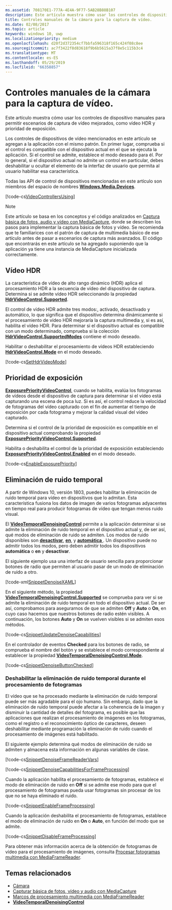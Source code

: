 ```yaml
---
ms.assetid: 708170E1-777A-4E4A-9F77-5AB28B88B107
description: Este artículo muestra cómo usar los controles de dispositivo manuales para permitir escenarios de captura de vídeo mejorados, como vídeo HDR y prioridad de exposición.
title: Controles manuales de la cámara para la captura de vídeo.
ms.date: 02/08/2017
ms.topic: article
keywords: windows 10, uwp
ms.localizationpriority: medium
ms.openlocfilehash: d20f2d372354cf7bbfa596318f165c424f08c8ee
ms.sourcegitcommit: ac7f3422f8d83618f9b6b5615a37f8e5c115b3c4
ms.translationtype: MT
ms.contentlocale: es-ES
ms.lasthandoff: 05/29/2019
ms.locfileid: "66358857"
---
```

# <a name="manual-camera-controls-for-video-capture"></a>Controles manuales de la cámara para la captura de vídeo.



Este artículo muestra cómo usar los controles de dispositivo manuales para permitir escenarios de captura de vídeo mejorados, como vídeo HDR y prioridad de exposición.

Los controles de dispositivos de vídeo mencionados en este artículo se agregan a la aplicación con el mismo patrón. En primer lugar, comprueba si el control es compatible con el dispositivo actual en el que se ejecuta la aplicación. Si el control se admite, establece el modo deseado para él. Por lo general, si el dispositivo actual no admite un control en particular, debes deshabilitar u ocultar el elemento de la interfaz de usuario que permita al usuario habilitar esa característica.

Todas las API de control de dispositivos mencionadas en este artículo son miembros del espacio de nombres [**Windows.Media.Devices**](https://docs.microsoft.com/uwp/api/Windows.Media.Devices).

[!code-cs[VideoControllersUsing](./code/BasicMediaCaptureWin10/cs/MainPage.xaml.cs#SnippetVideoControllersUsing)]

> [!NOTE] 
> Este artículo se basa en los conceptos y el código analizados en [Captura básica de fotos, audio y vídeo con MediaCapture](basic-photo-video-and-audio-capture-with-MediaCapture.md), donde se describen los pasos para implementar la captura básica de fotos y vídeo. Se recomienda que te familiarices con el patrón de captura de multimedia básico de ese artículo antes de pasar a escenarios de captura más avanzados. El código que encontrarás en este artículo se ha agregado suponiendo que la aplicación ya tiene una instancia de MediaCapture inicializada correctamente.

## <a name="hdr-video"></a>Vídeo HDR

La característica de vídeo de alto rango dinámico (HDR) aplica el procesamiento HDR a la secuencia de vídeo del dispositivo de captura. Determina si se admite vídeo HDR seleccionando la propiedad [**HdrVideoControl.Supported**](https://docs.microsoft.com/uwp/api/windows.media.devices.hdrvideocontrol.supported).

El control de vídeo HDR admite tres modos:, activado, desactivado y automático, lo que significa que el dispositivo determina dinámicamente si el procesamiento de vídeo HDR mejoraría la captura multimedia y, si es así, habilita el vídeo HDR. Para determinar si el dispositivo actual es compatible con un modo determinado, comprueba si la colección [**HdrVideoControl.SupportedModes**](https://docs.microsoft.com/uwp/api/windows.media.devices.hdrvideocontrol.supportedmodes) contiene el modo deseado.

Habilitar o deshabilitar el procesamiento de vídeos HDR estableciendo [**HdrVideoControl.Mode**](https://docs.microsoft.com/uwp/api/windows.media.devices.hdrvideocontrol.mode) en el modo deseado.

[!code-cs[SetHdrVideoMode](./code/BasicMediaCaptureWin10/cs/MainPage.xaml.cs#SnippetSetHdrVideoMode)]

## <a name="exposure-priority"></a>Prioridad de exposición

[  **ExposurePriorityVideoControl**](https://docs.microsoft.com/uwp/api/Windows.Media.Devices.ExposurePriorityVideoControl), cuando se habilita, evalúa los fotogramas de vídeos desde el dispositivo de captura para determinar si el vídeo está capturando una escena de poca luz. Si es así, el control reduce la velocidad de fotogramas del vídeo capturado con el fin de aumentar el tiempo de exposición por cada fotograma y mejorar la calidad visual del vídeo capturado.

Determina si el control de la prioridad de exposición es compatible en el dispositivo actual comprobando la propiedad [**ExposurePriorityVideoControl.Supported**](https://docs.microsoft.com/uwp/api/windows.media.devices.exposurepriorityvideocontrol.supported).

Habilita o deshabilita el control de la prioridad de exposición estableciendo [**ExposurePriorityVideoControl.Enabled**](https://docs.microsoft.com/uwp/api/windows.media.devices.exposurepriorityvideocontrol.enabled) en el modo deseado.

[!code-cs[EnableExposurePriority](./code/BasicMediaCaptureWin10/cs/MainPage.xaml.cs#SnippetEnableExposurePriority)]

## <a name="temporal-denoising"></a>Eliminación de ruido temporal
A partir de Windows 10, versión 1803, puedes habilitar la eliminación de ruido temporal para vídeo en dispositivos que lo admitan. Esta característica fusiona los datos de imagen de varios fotogramas adyacentes en tiempo real para producir fotogramas de vídeo que tengan menos ruido visual.

El [**VideoTemporalDenoisingControl**](https://docs.microsoft.com/uwp/api/windows.media.devices.videotemporaldenoisingcontrol) permite a la aplicación determinar si se admite la eliminación de ruido temporal en el dispositivo actual y, de ser así, qué modos de eliminación de ruido se admiten. Los modos de ruido disponibles son [ **desactivar**](https://docs.microsoft.com/uwp/api/windows.media.devices.videotemporaldenoisingmode), [ **en**](https://docs.microsoft.com/uwp/api/windows.media.devices.videotemporaldenoisingmode), y [ **automática** ](https://docs.microsoft.com/uwp/api/windows.media.devices.videotemporaldenoisingmode). Un dispositivo puede no admitir todos los modos, pero deben admitir todos los dispositivos **automática** o **en** y **desactivar**.

El siguiente ejemplo usa una interfaz de usuario sencilla para proporcionar botones de radio que permiten al usuario pasar de un modo de eliminación de ruido a otro.

[!code-xml[SnippetDenoiseXAML](./code/BasicMediaCaptureWin10/cs/MainPage.xaml#SnippetDenoiseXAML)]

En el siguiente método, la propiedad [**VideoTemporalDenoisingControl.Supported**](https://docs.microsoft.com/uwp/api/windows.media.devices.videotemporaldenoisingcontrol.supported) se comprueba para ver si se admite la eliminación de ruido temporal en todo el dispositivo actual. De ser así, comprobamos para asegurarnos de que se admiten **Off** y **Auto** o **On**, en cuyo caso hacemos que nuestros botones de radio estén visibles. A continuación, los botones **Auto** y **On** se vuelven visibles si se admiten esos métodos.

[!code-cs[SnippetUpdateDenoiseCapabilities](./code/BasicMediaCaptureWin10/cs/MainPage.ManualControls.xaml.cs#SnippetUpdateDenoiseCapabilities)]

En el controlador de eventos **Checked** para los botones de radio, se comprueba el nombre del botón y se establece el modo correspondiente al establecer la propiedad [**VideoTemporalDenoisingControl.Mode**](https://docs.microsoft.com/uwp/api/windows.media.devices.videotemporaldenoisingcontrol.mode).

[!code-cs[SnippetDenoiseButtonChecked](./code/BasicMediaCaptureWin10/cs/MainPage.ManualControls.xaml.cs#SnippetDenoiseButtonChecked)]

### <a name="disabling-temporal-denoising-while-processing-frames"></a>Deshabilitar la eliminación de ruido temporal durante el procesamiento de fotogramas
El vídeo que se ha procesado mediante la eliminación de ruido temporal puede ser más agradable para el ojo humano. Sin embargo, dado que la eliminación de ruido temporal puede afectar a la coherencia de la imagen y disminuir la cantidad de detalles del fotograma, es posible que las aplicaciones que realizan el procesamiento de imágenes en los fotogramas, como el registro o el reconocimiento óptico de caracteres, deseen deshabilitar mediante programación la eliminación de ruido cuando el procesamiento de imágenes está habilitado.

El siguiente ejemplo determina qué modos de eliminación de ruido se admiten y almacena esta información en algunas variables de clase.

[!code-cs[SnippetDenoiseFrameReaderVars](./code/BasicMediaCaptureWin10/cs/MainPage.ManualControls.xaml.cs#SnippetDenoiseFrameReaderVars)]

[!code-cs[SnippetDenoiseCapabilitiesForFrameProcessing](./code/BasicMediaCaptureWin10/cs/MainPage.ManualControls.xaml.cs#SnippetDenoiseCapabilitiesForFrameProcessing)]

Cuando la aplicación habilita el procesamiento de fotogramas, establece el modo de eliminación de ruido en **Off** si se admite ese modo para que el procesamiento de fotogramas pueda usar fotogramas sin procesar de los que no se haya eliminado el ruido.

[!code-cs[SnippetEnableFrameProcessing](./code/BasicMediaCaptureWin10/cs/MainPage.ManualControls.xaml.cs#SnippetEnableFrameProcessing)]

Cuando la aplicación deshabilita el procesamiento de fotogramas, establece el modo de eliminación de ruido en **On** o **Auto**, en función del modo que se admite.

[!code-cs[SnippetDisableFrameProcessing](./code/BasicMediaCaptureWin10/cs/MainPage.ManualControls.xaml.cs#SnippetDisableFrameProcessing)]

Para obtener más información acerca de la obtención de fotogramas de vídeo para el procesamiento de imágenes, consulta [Procesar fotogramas multimedia con MediaFrameReader](process-media-frames-with-mediaframereader.md).

## <a name="related-topics"></a>Temas relacionados

* [Cámara](camera.md)
* [Capturar básica de fotos, vídeo y audio con MediaCapture](basic-photo-video-and-audio-capture-with-MediaCapture.md)
* [Marcos de procesamiento multimedia con MediaFrameReader](process-media-frames-with-mediaframereader.md)
*  [**VideoTemporalDenoisingControl**](https://docs.microsoft.com/uwp/api/windows.media.devices.videotemporaldenoisingcontrol)
 





